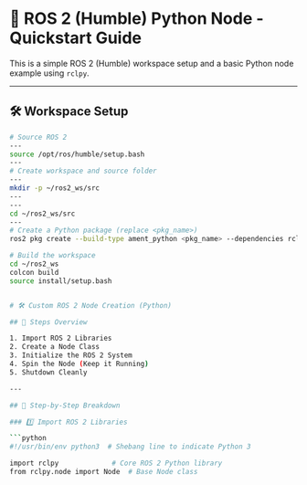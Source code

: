 # 🤖 ROS 2 (Humble) Python Node - Quickstart Guide

This is a simple ROS 2 (Humble) workspace setup and a basic Python node example using `rclpy`.

---

## 🛠️ Workspace Setup

```bash
# Source ROS 2
---
source /opt/ros/humble/setup.bash
---
# Create workspace and source folder
---
mkdir -p ~/ros2_ws/src
---
---
cd ~/ros2_ws/src
---
# Create a Python package (replace <pkg_name>)
ros2 pkg create --build-type ament_python <pkg_name> --dependencies rclpy std_msgs

# Build the workspace
cd ~/ros2_ws
colcon build
source install/setup.bash


# 🛠️ Custom ROS 2 Node Creation (Python)

## 📌 Steps Overview

1. Import ROS 2 Libraries  
2. Create a Node Class  
3. Initialize the ROS 2 System  
4. Spin the Node (Keep it Running)  
5. Shutdown Cleanly

---

## 🔹 Step-by-Step Breakdown

### 1️⃣ Import ROS 2 Libraries

```python
#!/usr/bin/env python3  # Shebang line to indicate Python 3

import rclpy             # Core ROS 2 Python library
from rclpy.node import Node  # Base Node class
